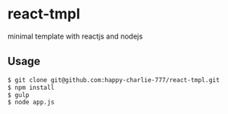 # react-tmpl

minimal template with reactjs and nodejs

## Usage

```sh
$ git clone git@github.com:happy-charlie-777/react-tmpl.git
$ npm install
$ gulp
$ node app.js
```

[express]: http://expressjs.com/
[react]: http://facebook.github.io/react/
